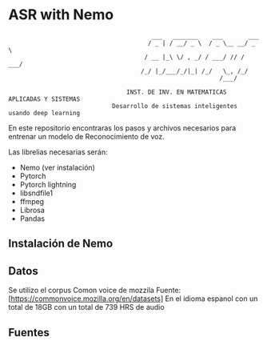 # ASR with Nemo
                                            ___   _______    ___       ___ 
                                           / _ | / __/ _ \  / _ \__ __/ _ \
                                          / __ |_\ \/ , _/ / ___/ // / ___/
                                         /_/ |_/___/_/|_| /_/   \_, /_/    
                                                               /___/                                                    
                  
                                     INST. DE INV. EN MATEMATICAS APLICADAS Y SISTEMAS
                                 Desarrollo de sistemas inteligentes usando deep learning



En este repositorio encontraras los pasos y archivos necesarios para entrenar un modelo de Reconocimiento de voz.

Las librelias necesarias serán:

- Nemo (ver instalación)
- Pytorch
- Pytorch lightning
- libsndfile1
- ffmpeg
- Librosa
- Pandas

## Instalación de Nemo

## Datos
Se utilizo el corpus Comon voice de mozzila  Fuente: [https://commonvoice.mozilla.org/en/datasets]
En el idioma espanol con un total de 18GB con un total de 739 HRS de audio

## Fuentes
